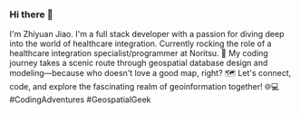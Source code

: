### Hi there 👋

I'm Zhiyuan Jiao. I'm a full stack developer with a passion for diving deep into the world of healthcare integration. Currently rocking the role of a healthcare integration specialist/programmer at Noritsu. 🚀 My coding journey takes a scenic route through geospatial database design and modeling—because who doesn't love a good map, right? 🗺️ Let's connect, code, and explore the fascinating realm of geoinformation together! 🌐💻 #CodingAdventures #GeospatialGeek
